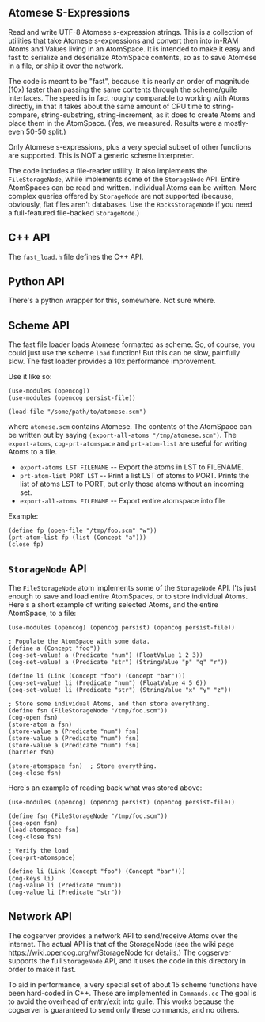 Atomese S-Expressions
---------------------
Read and write UTF-8 Atomese s-expression strings. This is a collection
of utilities that take Atomese s-expressions and convert then into
in-RAM Atoms and Values living in an AtomSpace. It is intended to make
it easy and fast to serialize and deserialize AtomSpace contents, so
as to save Atomese in a file, or ship it over the network.

The code is meant to be "fast", because it is nearly an order of
magnitude (10x) faster than passing the same contents through the
scheme/guile interfaces. The speed is in fact roughy comparable to
working with Atoms directly, in that it takes about the same amount
of CPU time to string-compare, string-substring, string-increment,
as it does to create Atoms and place them in the AtomSpace. (Yes,
we measured. Results were a mostly-even 50-50 split.)

Only Atomese s-expressions, plus a very special subset of other
functions are supported. This is NOT a generic scheme interpreter.

The code includes a file-reader utiliity.  It also implements the
`FileStorageNode`, while implements some of the `StorageNode` API.
Entire AtomSpaces can be read and written. Individual Atoms can be
written. More complex queries offered by `StorageNode` are not
supported (because, obviously, flat files aren't databases. Use the
`RocksStorageNode` if you need a full-featured file-backed
`StorageNode`.)

C++ API
-------
The `fast_load.h` file defines the C++ API.

Python API
----------
There's a python wrapper for this, somewhere. Not sure where.

Scheme API
----------
The fast file loader loads Atomese formatted as scheme. So, of course,
you could just use the scheme `load` function!  But this can be slow,
painfully slow. The fast loader provides a 10x performance improvement.

Use it like so:
```
(use-modules (opencog))
(use-modules (opencog persist-file))

(load-file "/some/path/to/atomese.scm")
```

where `atomese.scm` contains Atomese. The contents of the AtomSpace can
be written out by saying `(export-all-atoms "/tmp/atomese.scm")`. The
`export-atoms`, `cog-prt-atomspace` and `prt-atom-list` are useful for
writing Atoms to a file.

* `export-atoms LST FILENAME` -- Export the atoms in LST to FILENAME.
* `prt-atom-list PORT LST`    -- Print a list LST of atoms to PORT.
  Prints the list of atoms LST to PORT, but only those atoms
  without an incoming set.
* `export-all-atoms FILENAME` -- Export entire atomspace into file

Example:
```
(define fp (open-file "/tmp/foo.scm" "w"))
(prt-atom-list fp (list (Concept "a")))
(close fp)
```

`StorageNode` API
-----------------
The `FileStorageNode` atom implements some of the `StorageNode` API.
I'ts just enough to save and load entire AtomSpaces, or to store
individual Atoms.  Here's a short example of writing selected Atoms,
and the entire AtomSpace, to a file:

```
(use-modules (opencog) (opencog persist) (opencog persist-file))

; Populate the AtomSpace with some data.
(define a (Concept "foo"))
(cog-set-value! a (Predicate "num") (FloatValue 1 2 3))
(cog-set-value! a (Predicate "str") (StringValue "p" "q" "r"))

(define li (Link (Concept "foo") (Concept "bar")))
(cog-set-value! li (Predicate "num") (FloatValue 4 5 6))
(cog-set-value! li (Predicate "str") (StringValue "x" "y" "z"))

; Store some individual Atoms, and then store everything.
(define fsn (FileStorageNode "/tmp/foo.scm"))
(cog-open fsn)
(store-atom a fsn)
(store-value a (Predicate "num") fsn)
(store-value a (Predicate "num") fsn)
(store-value a (Predicate "num") fsn)
(barrier fsn)

(store-atomspace fsn)  ; Store everything.
(cog-close fsn)
```

Here's an example of reading back what was stored above:
```
(use-modules (opencog) (opencog persist) (opencog persist-file))

(define fsn (FileStorageNode "/tmp/foo.scm"))
(cog-open fsn)
(load-atomspace fsn)
(cog-close fsn)

; Verify the load
(cog-prt-atomspace)

(define li (Link (Concept "foo") (Concept "bar")))
(cog-keys li)
(cog-value li (Predicate "num"))
(cog-value li (Predicate "str"))
```


Network API
-----------
The cogserver provides a network API to send/receive Atoms over the
internet. The actual API is that of the StorageNode (see the wiki page
https://wiki.opencog.org/w/StorageNode for details.) The cogserver
supports the full `StorageNode` API, and it uses the code in this
directory in order to make it fast.

To aid in performance, a very special set of about 15 scheme functions
have been hard-coded in C++. These are implemented in `Commands.cc`
The goal is to avoid the overhead of entry/exit into guile. This works
because the cogserver is guaranteed to send only these commands, and no
others.

